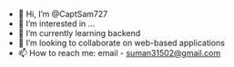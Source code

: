 - 👋 Hi, I’m @CaptSam727
- 👀 I’m interested in ...
- 🌱 I’m currently learning backend
- 💞️ I’m looking to collaborate on web-based applications
- 📫 How to reach me: email - suman31502@gmail.com

<!---
CaptSam727/CaptSam727 is a ✨ special ✨ repository because its `README.md` (this file) appears on your GitHub profile.
You can click the Preview link to take a look at your changes.
--->
